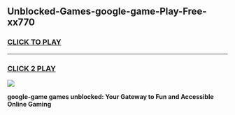 
## Unblocked-Games-google-game-Play-Free-xx770
<h3>
<a href="https://premium76.site?title=google-game&ref=10A">CLICK TO PLAY</a></h3>
<hr>

<h3>
<a href="https://premium76.site?title=google-game&ref=10A">CLICK 2 PLAY</a>
  
</h3>

<a href="https://premium76.site?title=google-game&ref=10A"><img src="https://clearcache.store/games.png"></a>


**google-game games unblocked: Your Gateway to Fun and Accessible Online Gaming**
